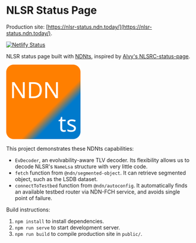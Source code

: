 # NLSR Status Page

Production site: [https://nlsr-status.ndn.today/](https://nlsr-status.ndn.today/).

[![Netlify Status](https://api.netlify.com/api/v1/badges/39272f39-d775-4314-8573-6d70ee8d8a7a/deploy-status)](https://nlsr-status.ndn.today/)

NLSR status page built with [NDNts](https://yoursunny.com/p/NDNts/), inspired by [Alvy's NLSRC-status-page](https://github.com/alvyC/NLSR-status-page).

![NDNts logo](public/logo.svg)

This project demonstrates these NDNts capabilities:

* `EvDecoder`, an evolvability-aware TLV decoder.
  Its flexibility allows us to decode NLSR's `NameLsa` structure with very little code.
* `fetch` function from `@ndn/segmented-object`.
  It can retrieve segmented object, such as the LSDB dataset.
* `connectToTestbed` function from `@ndn/autoconfig`.
  It automatically finds an available testbed router via NDN-FCH service, and avoids single point of failure.

Build instructions:

1. `npm install` to install dependencies.
2. `npm run serve` to start development server.
3. `npm run build` to compile production site in `public/`.
